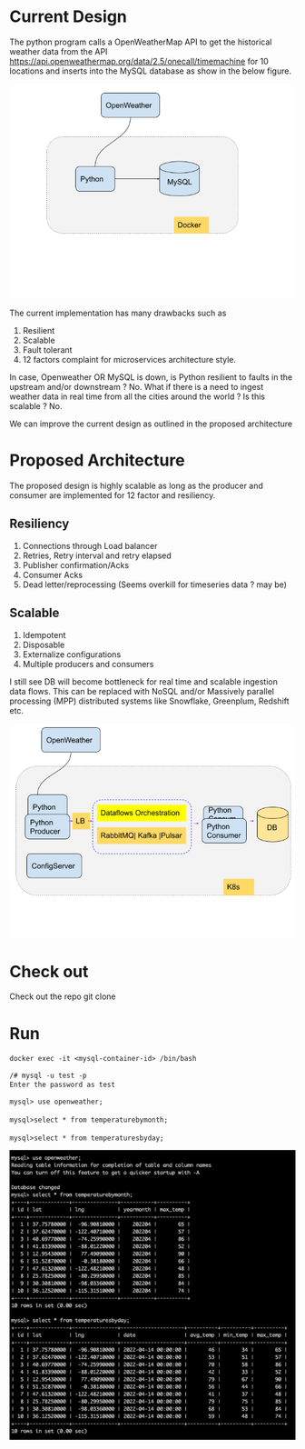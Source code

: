 # Current Design

The python program calls a OpenWeatherMap API to get the historical weather data from the API 
https://api.openweathermap.org/data/2.5/onecall/timemachine for 10 locations and inserts into the MySQL database as show in the below figure.



![Current Design](images/current-design.png?raw=true "Current Design")

The current implementation has many drawbacks such as
1. Resilient 
2. Scalable
3. Fault tolerant 
4. 12 factors complaint for microservices architecture style. 

In case, Openweather OR MySQL is down, is Python resilient to faults in the upstream and/or downstream  ? No.
What if there is a need to ingest weather data in real time from all the cities around the world ? Is this scalable ? No.

We can improve the current design as outlined in the proposed architecture

# Proposed Architecture

The proposed design is highly scalable as long as the producer and consumer are implemented for 12 factor and resiliency. 

## Resiliency
1. Connections through Load balancer
2. Retries, Retry interval and retry elapsed 
3. Publisher confirmation/Acks
4. Consumer Acks
5. Dead letter/reprocessing (Seems overkill for timeseries data ? may be)

## Scalable
1. Idempotent
2. Disposable
3. Externalize configurations
4. Multiple producers and consumers

I still see DB will become bottleneck for real time and scalable ingestion data flows. This can be replaced with NoSQL and/or Massively parallel processing (MPP) distributed 
systems like Snowflake, Greenplum, Redshift etc.


![Propsed Design](images/proposed-design.png?raw=true "Proposed Design")

# Check out 
Check out the repo
git clone

# Run
```
docker exec -it <mysql-container-id> /bin/bash
```
```
/# mysql -u test -p
Enter the password as test
```

```
mysql> use openweather;

mysql>select * from temperaturebymonth;

mysql>select * from temperaturesbyday;
```


![Results](images/results.png?raw=true "Results")